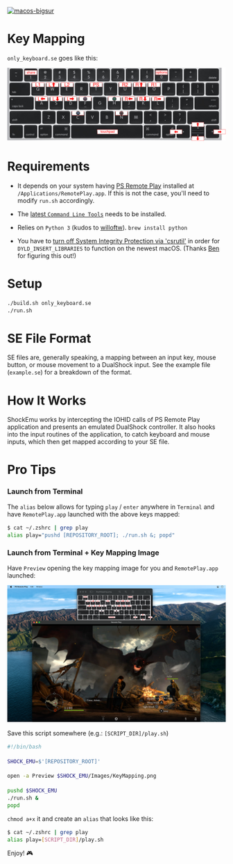 [![macos-bigsur](https://img.shields.io/badge/macos-bigsur-brightgreen.svg)](https://www.apple.com/macos/big-sur/)

# Key Mapping
`only_keyboard.se` goes like this:

![Key Mapping](https://github.com/backslash-f/ShockEmu/blob/master/Images/KeyMapping.png)

# Requirements

- It depends on your system having [PS Remote Play](https://remoteplay.dl.playstation.net/remoteplay/lang/en/index.html) installed at `/Applications/RemotePlay.app`. If this is not the case, you'll need to modify `run.sh` accordingly.

- The [latest `Command Line Tools`](https://developer.apple.com/download/more/) needs to be installed.

- Relies on `Python 3` (kudos to [willoftw](https://github.com/willoftw)). `brew install python`

- You have to [turn off System Integrity Protection via 'csrutil'](https://www.imore.com/how-turn-system-integrity-protection-macos) in order for `DYLD_INSERT_LIBRARIES` to function on the newest macOS. (Thanks [Ben](https://github.com/benh57) for figuring this out!)

# Setup
```zsh
./build.sh only_keyboard.se
./run.sh
```

# SE File Format
SE files are, generally speaking, a mapping between an input key, mouse button, or mouse movement to a DualShock input. See the example file (`example.se`) for a breakdown of the format.

# How It Works
ShockEmu works by intercepting the IOHID calls of PS Remote Play application and presents an emulated DualShock controller. It also hooks into the input routines of the application, to catch keyboard and mouse inputs, which then get mapped according to your SE file.

# Pro Tips

### Launch from Terminal
The `alias` below allows for typing `play` / `enter` anywhere in `Terminal` and have `RemotePlay.app` launched with the above keys mapped:

```bash
$ cat ~/.zshrc | grep play
alias play="pushd [REPOSITORY_ROOT]; ./run.sh &; popd"
```

### Launch from Terminal + Key Mapping Image
Have `Preview` opening the key mapping image for you and `RemotePlay.app` launched:

![Key Mapping + Remote Play](https://github.com/backslash-f/ShockEmu/blob/master/Images/KeyMapping_PSRemotePlay.png)

Save this script somewhere (e.g.: `[SCRIPT_DIR]/play.sh`)

```bash
#!/bin/bash

SHOCK_EMU=$'[REPOSITORY_ROOT]'

open -a Preview $SHOCK_EMU/Images/KeyMapping.png

pushd $SHOCK_EMU
./run.sh &
popd
```

`chmod a+x` it and create an `alias` that looks like this:
```bash
$ cat ~/.zshrc | grep play
alias play=[SCRIPT_DIR]/play.sh
```

Enjoy! 🎮
